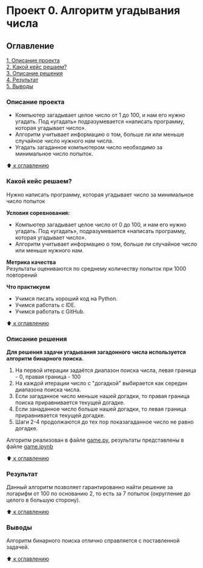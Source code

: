 # Проект 0. Алгоритм угадывания числа

## Оглавление  
[1. Описание проекта](README.md#описание-проекта)  
[2. Какой кейс решаем?](README.md#какой-кейс-решаем)    
[3. Описание решения](README.md#описание-решения)  
[4. Результат](README.md#результат)    
[5. Выводы](README.md#Выводы) 

### Описание проекта
* Компьютер загадывает целое число от 1 до 100, и нам его нужно угадать. Под «угадать» подразумевается «написать программу, которая угадывает число».
* Алгоритм учитывает информацию о том, больше ли или меньше случайное число нужного нам числа.
* Угадать загаданное компьютером число необходимо за минимальное число попыток.

:arrow_up:[ к оглавлению](README.md#оглавление)

### Какой кейс решаем?
Нужно написать программу, которая угадывает число за минимальное число попыток

**Условия соревнования:**  
- Компьютер загадывает целое число от 0 до 100, и нам его нужно угадать. Под «угадать», подразумевается «написать программу, которая угадывает число».
- Алгоритм учитывает информацию о том, больше ли случайное число или меньше нужного нам.

**Метрика качества**     
Результаты оцениваются по среднему количеству попыток при 1000 повторений

**Что практикуем**     
* Учимся писать хороший код на Python.
* Учимся работать с IDE.
* Учимся работать с GitHub.

:arrow_up:[ к оглавлению](README.md#оглавление)

### Описание решения

**Для решения задачи угадывания загадонного числа используется алгоритм бинарного поиска.**
1) На первой итерации задаётся диапазон поиска числа, левая граница - 0, правая граница - 100
2) На каждой итерации число с "догадкой" выбирается как середин диапазона поиска числа.
3) Если загаданное число меньше нашей догадки, то правая граница поиска приравнивается текущей догадке.
4) Если занаданное число больше нашей догадки, то левая граница приравнивается текущей догадке.
5) Шаги 2-4 продолжаются до тех пор показагаданное число не равно догадке.

Алгоритм реализован в файле [game.py](https://github.com/beleberder/Skillfactory/blob/main/project_0/game.py), результаты представлены в файле [game.ipynb](https://github.com/beleberder/Skillfactory/blob/main/project_0/game.ipynb)

:arrow_up:[ к оглавлению](README.md#оглавление)

### Результат

Данный алгоритм позволяет гарантированно найти решение за логарифм от 100 по основанию 2, то есть за 7 попыток (округление до целого в большую сторону).

:arrow_up:[ к оглавлению](README.md#оглавление)

### Выводы

Алгоритм бинарного поиска отлично справляется с поставленной задачей.

:arrow_up:[ к оглавлению](README.md#оглавление)
